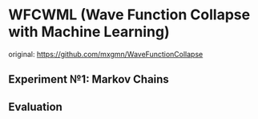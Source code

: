 # WFCWML (Wave Function Collapse with Machine Learning)

original: https://github.com/mxgmn/WaveFunctionCollapse

## Experiment №1: Markov Chains

## Evaluation
